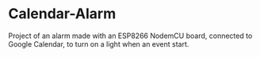 # Calendar-Alarm
Project of an alarm made with an ESP8266 NodemCU board, connected to Google Calendar, to turn on a light when an event start. 
